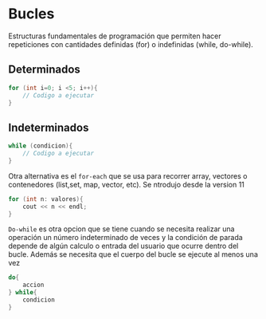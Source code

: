 # Bucles
Estructuras fundamentales de programación que permiten hacer repeticiones con cantidades definidas (for) o indefinidas (while, do-while). 

## Determinados
```cpp
for (int i=0; i <5; i++){
    // Codigo a ejecutar
}
```

## Indeterminados

```cpp
while (condicion){
    // Codigo a ejecutar
}
```

Otra alternativa es el `for-each` que se usa para recorrer array, vectores o contenedores (list,set, map, vector, etc). Se ntrodujo desde la version 11 

```cpp
for (int n: valores){
    cout << n << endl;
}
```

`Do-while` es otra opcion que se tiene cuando se necesita realizar una operación un número indeterminado de veces y la condición de parada depende de algún calculo o entrada del usuario que ocurre dentro del bucle. Además se necesita que el cuerpo del bucle se ejecute al menos una vez

```cpp
do{
    accion
} while{
    condicion
}
```
